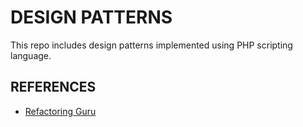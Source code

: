 # DESIGN PATTERNS

This repo includes design patterns implemented using PHP scripting language.

## REFERENCES

- [Refactoring Guru](https://refactoring.guru/)
